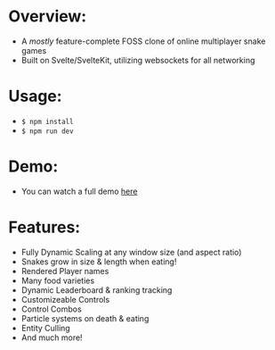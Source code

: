 # Overview:

- A *mostly* feature-complete FOSS clone of online multiplayer snake games
- Built on Svelte/SvelteKit, utilizing websockets for all networking

# Usage:

- ```$ npm install```
- ```$ npm run dev```

# Demo:

- You can watch a full demo [here](https://www.youtube.com/watch?v=Ma6ILRWCc4o)

# Features:

-   Fully Dynamic Scaling at any window size (and aspect ratio)
-   Snakes grow in size & length when eating!
-   Rendered Player names
-   Many food varieties
-   Dynamic Leaderboard & ranking tracking
-   Customizeable Controls
-   Control Combos
-   Particle systems on death & eating
-   Entity Culling
-   And much more!

